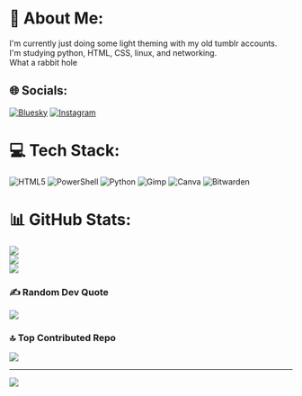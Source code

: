 # 💫 About Me:
I'm currently just doing some light theming with my old tumblr accounts. <br>I'm studying python, HTML, CSS, linux, and networking.<br>What a rabbit hole 


## 🌐 Socials:
[![Bluesky](https://img.shields.io/badge/bluesky-0285FF?style=for-the-badge&logo=bluesky&logoColor=%23FFFFFF)](https://bsky.app/profile/ashbeaa) [![Instagram](https://img.shields.io/badge/Instagram-%23E4405F.svg?logo=Instagram&logoColor=white)](https://instagram.com/michelleonatrail_) 

# 💻 Tech Stack:
![HTML5](https://img.shields.io/badge/html5-%23E34F26.svg?style=for-the-badge&logo=html5&logoColor=white) ![PowerShell](https://img.shields.io/badge/PowerShell-%235391FE.svg?style=for-the-badge&logo=powershell&logoColor=white) ![Python](https://img.shields.io/badge/python-3670A0?style=for-the-badge&logo=python&logoColor=ffdd54) ![Gimp](https://img.shields.io/badge/Gimp-657D8B?style=for-the-badge&logo=gimp&logoColor=FFFFFF) ![Canva](https://img.shields.io/badge/Canva-%2300C4CC.svg?style=for-the-badge&logo=Canva&logoColor=white) ![Bitwarden](https://img.shields.io/badge/bitwarden-%23175DDC.svg?style=for-the-badge&logo=bitwarden&logoColor=white)
# 📊 GitHub Stats:
![](https://github-readme-stats.vercel.app/api?username=ashbea&theme=vue&hide_border=false&include_all_commits=false&count_private=false)<br/>
![](https://nirzak-streak-stats.vercel.app/?user=ashbea&theme=vue&hide_border=false)<br/>
![](https://github-readme-stats.vercel.app/api/top-langs/?username=ashbea&theme=vue&hide_border=false&include_all_commits=false&count_private=false&layout=compact)

### ✍️ Random Dev Quote
![](https://quotes-github-readme.vercel.app/api?type=vetical&theme=light)

### 🔝 Top Contributed Repo
![](https://github-contributor-stats.vercel.app/api?username=ashbea&limit=5&theme=vue&combine_all_yearly_contributions=true)

---
[![](https://visitcount.itsvg.in/api?id=ashbea&icon=7&color=10)](https://visitcount.itsvg.in)

<!-- Proudly created with GPRM ( https://gprm.itsvg.in ) -->
